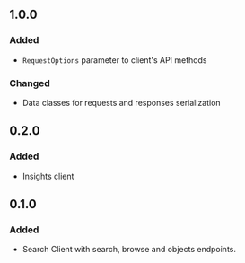 ## 1.0.0

### Added

- `RequestOptions` parameter to client's API methods

### Changed

- Data classes for requests and responses serialization

## 0.2.0

### Added

- Insights client

## 0.1.0

### Added

- Search Client with search, browse and objects endpoints.
